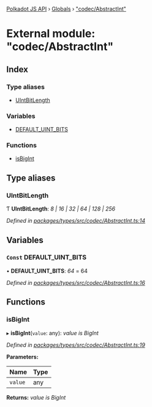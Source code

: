 [Polkadot JS API](../README.md) › [Globals](../globals.md) › ["codec/AbstractInt"](_codec_abstractint_.md)

# External module: "codec/AbstractInt"

## Index

### Type aliases

* [UIntBitLength](_codec_abstractint_.md#uintbitlength)

### Variables

* [DEFAULT_UINT_BITS](_codec_abstractint_.md#const-default_uint_bits)

### Functions

* [isBigInt](_codec_abstractint_.md#isbigint)

## Type aliases

###  UIntBitLength

Ƭ **UIntBitLength**: *8 | 16 | 32 | 64 | 128 | 256*

*Defined in [packages/types/src/codec/AbstractInt.ts:14](https://github.com/polkadot-js/api/blob/790deca695/packages/types/src/codec/AbstractInt.ts#L14)*

## Variables

### `Const` DEFAULT_UINT_BITS

• **DEFAULT_UINT_BITS**: *64* = 64

*Defined in [packages/types/src/codec/AbstractInt.ts:16](https://github.com/polkadot-js/api/blob/790deca695/packages/types/src/codec/AbstractInt.ts#L16)*

## Functions

###  isBigInt

▸ **isBigInt**(`value`: any): *value is BigInt*

*Defined in [packages/types/src/codec/AbstractInt.ts:19](https://github.com/polkadot-js/api/blob/790deca695/packages/types/src/codec/AbstractInt.ts#L19)*

**Parameters:**

Name | Type |
------ | ------ |
`value` | any |

**Returns:** *value is BigInt*
